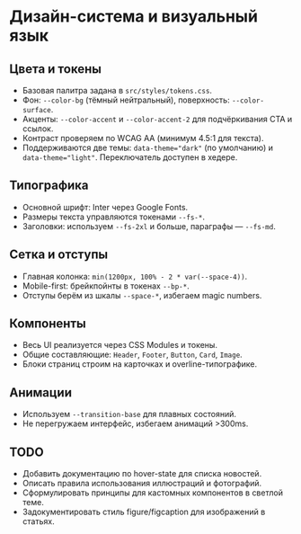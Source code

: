 # Дизайн-система и визуальный язык

## Цвета и токены

- Базовая палитра задана в `src/styles/tokens.css`.
- Фон: `--color-bg` (тёмный нейтральный), поверхность: `--color-surface`.
- Акценты: `--color-accent` и `--color-accent-2` для подчёркивания CTA и ссылок.
- Контраст проверяем по WCAG AA (минимум 4.5:1 для текста).
- Поддерживаются две темы: `data-theme="dark"` (по умолчанию) и `data-theme="light"`. Переключатель доступен в хедере.

## Типографика

- Основной шрифт: Inter через Google Fonts.
- Размеры текста управляются токенами `--fs-*`.
- Заголовки: используем `--fs-2xl` и больше, параграфы — `--fs-md`.

## Сетка и отступы

- Главная колонка: `min(1200px, 100% - 2 * var(--space-4))`.
- Mobile-first: брейкпойнты в токенах `--bp-*`.
- Отступы берём из шкалы `--space-*`, избегаем magic numbers.

## Компоненты

- Весь UI реализуется через CSS Modules и токены.
- Общие составляющие: `Header`, `Footer`, `Button`, `Card`, `Image`.
- Блоки страниц строим на карточках и overline-типографике.

## Анимации

- Используем `--transition-base` для плавных состояний.
- Не перегружаем интерфейс, избегаем анимаций >300ms.

## TODO

- Добавить документацию по hover-state для списка новостей.
- Описать правила использования иллюстраций и фотографий.
- Сформулировать принципы для кастомных компонентов в светлой теме.
- Задокументировать стиль figure/figcaption для изображений в статьях.
